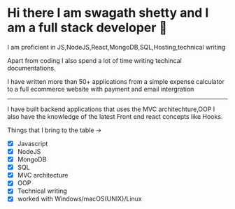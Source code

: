 
# Hi there I am swagath shetty and I am a full stack developer 👋


I am proficient in JS,NodeJS,React,MongoDB,SQL,Hosting,technical writing

Apart from coding I also spend a lot of time writing techincal documentations. 


I have written more than 50+ applications from a simple expense calculator to a full ecommerce website with payment and email intergration

---
I have built backend applications that uses the MVC architechture,OOP
I also have the knowledge of the latest Front end react concepts like Hooks.


Things that I bring to the table ->

- [x] Javascript
- [x] NodeJS
- [x] MongoDB
- [x] SQL
- [x] MVC architecture
- [x] OOP
- [x] Technical writing
- [x] worked with Windows/macOS(UNIX)/Linux 
 
<!--
**swagathushetty/swagathushetty** is a ✨ _special_ ✨ repository because its `README.md` (this file) appears on your GitHub profile.

Here are some ideas to get you started:

- 🔭 I’m currently working on ...
- 🌱 I’m currently learning ...
- 👯 I’m looking to collaborate on ...
- 🤔 I’m looking for help with ...
- 💬 Ask me about ...
- 📫 How to reach me: ...
- 😄 Pronouns: ...
- ⚡ Fun fact: ...
-->

<!--
**swagathushetty/swagathushetty** is a ✨ _special_ ✨ repository because its `README.md` (this file) appears on your GitHub profile.

Here are some ideas to get you started:

- 🔭 I’m currently working on ...
- 🌱 I’m currently learning ...
- 👯 I’m looking to collaborate on ...
- 🤔 I’m looking for help with ...
- 💬 Ask me about ...
- 📫 How to reach me: ...
- 😄 Pronouns: ...
- ⚡ Fun fact: ...
-->
